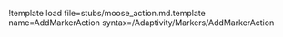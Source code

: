 !template load file=stubs/moose_action.md.template name=AddMarkerAction syntax=/Adaptivity/Markers/AddMarkerAction
